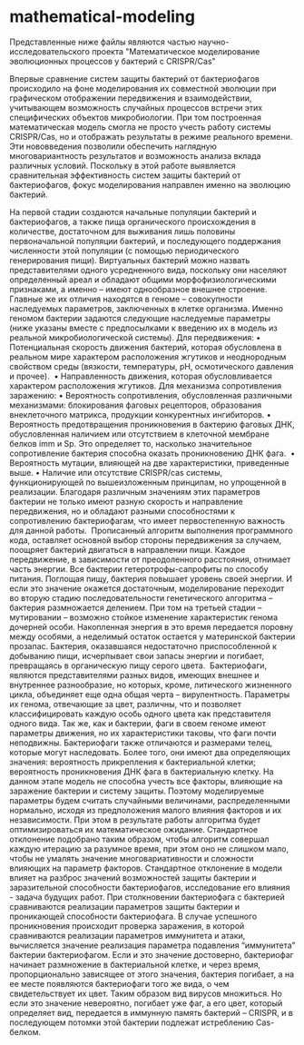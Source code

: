 # mathematical-modeling
Представленные ниже файлы являются частью научно-исследовательского проекта "Математическое моделирование эволюционных процессов у бактерий с CRISPR/Cas"


Впервые сравнение систем защиты бактерий от бактериофагов происходило на фоне моделирования их совместной эволюции при графическом отображении передвижения и взаимодействии, учитывающем возможность случайных процессов встречи этих специфических объектов микробиологии. При том построенная математическая модель смогла не просто учесть работу системы CRISPR/Cas, но и отображать результаты в режиме реального времени. Эти нововведения позволили обеспечить наглядную многовариантность результатов и возможность анализа вклада различных условий. Поскольку в этой работе выявляется сравнительная эффективность систем защиты бактерий от бактериофагов, фокус моделирования направлен именно на эволюцию бактерий. 

На первой стадии создаются начальные популяции бактерий и бактериофагов, а также пища органического происхождения в количестве, достаточном для выживания лишь половины первоначальной популяции бактерий, и последующего поддержания численности этой популяции (с помощью периодического генерирования пищи).
Виртуальных бактерий можно назвать представителями одного усредненного вида, поскольку они населяют определенный ареал и обладают общими морфофизиологическими признаками, а именно – имеют однообразное внешнее строение. Главные же их отличия находятся в геноме – совокупности наследуемых параметров, заключенных в клетке организма.
Именно геномом бактерии задаются следующие наследуемые параметры (ниже указаны вместе с предпосылками к введению их в модель из реальной микробиологической системы).
Для передвижения:
    • Потенциальная скорость движения бактерий, которая обусловлена в реальном мире характером расположения жгутиков и неоднородным свойством среды (вязкости, температуры, рН, осмотического давления и прочее). 
    • Направленность движения, которая обусловливается характером расположения жгутиков.
Для механизма сопротивления заражению:
    • Вероятность сопротивления, обусловленная различными механизмами: блокирования фаговых рецепторов, образования внеклеточного матрикса, продукции конкурентных ингибиторов.
    • Вероятность предотвращения проникновения в бактерию фаговых ДНК, обусловленная наличием или отсутствием в клеточной мембране белков imm и Sp. Это определяет то, насколько значительное сопротивление бактерия способна оказать проникновению ДНК фага. 
    • Вероятность мутации, влияющей на две характеристики, приведенные выше.
    • Наличие или отсутствие CRISPR/cas системы, функционирующей по  вышеизложенным принципам, но упрощенной в реализации.
Благодаря различным значениям этих параметров бактерии не только имеют разную скорость и направление передвижения, но и обладают разными способностями к сопротивлению бактериофагам, что имеет первостепенную важность для данной работы. 
Прописанный алгоритм выполнения программного кода, оставляет основной выбор стороны передвижения за случаем, поощряет бактерий двигаться в направлении пищи. Каждое передвижение, в зависимости от преодоленного расстояния, отнимает часть энергии.
Все бактерии гетеротрофы-сапрофиты по способу питания. Поглощая пищу, бактерия повышает уровень своей энергии. И если это значение окажется достаточным, моделирование переходит во вторую стадию последовательности генетического алгоритма – бактерия размножается делением. При том на третьей стадии – мутировании – возможно стойкое изменение характеристик генома дочерней особи. Накопленная энергия в это время передается поровну между особями, а неделимый остаток остается у материнской бактерии прозапас. Бактерия, оказавшаяся недостаточно приспособленной к добыванию пищи, исчерпывает свои запасы энергии и погибает, превращаясь в органическую пищу серого цвета. 
Бактериофаги, являются представителями разных видов, имеющих внешнее и внутреннее разнообразие, но которых, кроме, литического жизненного цикла, объединяет еще одна общая черта – вирулентность. Параметры их генома, отвечающие за цвет, различны, что и позволяет классифицировать каждую особь одного цвета как представителя одного вида. Так же, как и бактерии, фаги в своем геноме имеют параметры движения, но их характеристики таковы, что фаги почти неподвижны. Бактериофаги также отличаются и размерами телец, которые могут наследовать. Более того, они имеют два определяющих значения: вероятность прикрепления к бактериальной клетки; вероятность проникновения ДНК фага в бактериальную клетку.
На данном этапе модель не способна учесть все факторы, влияющие на заражение бактерии и систему защиты. Поэтому моделируемые параметры будем считать случайными величинами, распределенными нормально, исходя из предположения малого влияния факторов и их независимости. При этом в результате работы алгоритма будет оптимизироваться их математическое ожидание. Стандартное отклонение подобрано таким образом, чтобы алгоритм совершал каждую итерацию за разумное время, при этом оно не слишком мало, чтобы не умалять значение многовариативности и сложности влияющих на параметр факторов. Стандартное отклонение в модели влияет на разброс значений возможностей защиты бактерии и заразительной способности бактериофагов, исследование его влияния - задача будущих работ.
При столкновении бактериофага с бактерией сравниваются реализации параметров защиты бактерии и проникающей способности бактериофага. В случае успешного проникновения происходит проверка заражения, в которой сравниваются реализации параметров иммунитета и атаки, вычисляется значение реализация параметра подавления “иммунитета” бактерии бактериофагом. Если и это значение достоверно, бактериофаг начинает размножение в бактериальной клетке, и через время, пропорционально зависящее от этого значения, бактерия погибает, а на ее месте появляются бактериофаги того же вида, о чем свидетельствует их цвет. Таким образом вид вирусов множиться. Но если это значение невероятно, погибает уже фаг, а его цвет, который определяет вид, передается в иммунную память бактерий – CRISPR, и в последующем потомки этой бактерии подлежат истреблению Cas-белком.
